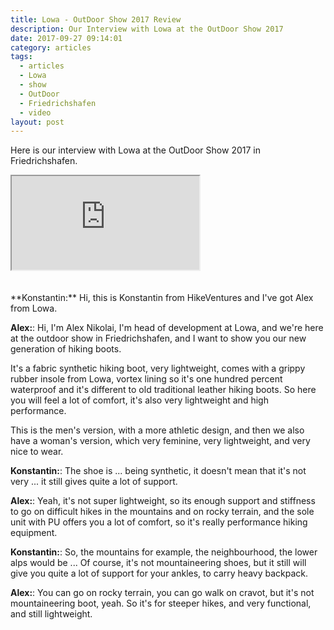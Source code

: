 ```yaml
---
title: Lowa - OutDoor Show 2017 Review
description: Our Interview with Lowa at the OutDoor Show 2017
date: 2017-09-27 09:14:01
category: articles
tags:
  - articles
  - Lowa
  - show
  - OutDoor
  - Friedrichshafen
  - video
layout: post
---
```


Here is our interview with Lowa at the OutDoor Show 2017 in Friedrichshafen.

<div class="embed-responsive embed-responsive-16by9">
    <iframe class="embed-responsive-item" src="https://www.youtube.com/embed/1tIWQKy5MOE"></iframe>
</div>
<br>
<!--more-->
<div id="amzn-assoc-ad-cc781bfd-577f-4efb-9da6-75cb9fc7d1c2"></div><script async src="//z-na.amazon-adsystem.com/widgets/onejs?MarketPlace=US&adInstanceId=cc781bfd-577f-4efb-9da6-75cb9fc7d1c2"></script><br>
**Konstantin:**	Hi, this is Konstantin from HikeVentures and I've got Alex from Lowa.

**Alex:**:	Hi, I'm Alex Nikolai, I'm head of development at Lowa, and we're here at the outdoor show in Friedrichshafen, and I want to show you our new generation of hiking boots.

It's a fabric synthetic hiking boot, very lightweight, comes with a grippy rubber insole from Lowa, vortex lining so it's one hundred percent waterproof and it's different to old traditional leather hiking boots. So here you will feel a lot of comfort, it's also very lightweight and high performance.

This is the men's version, with a more athletic design, and then we also have a woman's version, which very feminine, very lightweight, and very nice to wear.

**Konstantin:**:	The shoe is ... being synthetic, it doesn't mean that it's not very ... it still gives quite a lot of support.

**Alex:**:	Yeah, it's not super lightweight, so its enough support and stiffness to go on difficult hikes in the mountains and on rocky terrain, and the sole unit with PU offers you a lot of comfort, so it's really performance hiking equipment.

**Konstantin:**:	So, the mountains for example, the neighbourhood, the lower alps would be ... Of course, it's not mountaineering shoes, but it still will give you quite a lot of support for your ankles, to carry heavy backpack.

**Alex:**:	You can go on rocky terrain, you can go walk on cravot, but it's not mountaineering boot, yeah. So it's for steeper hikes, and very functional, and still lightweight.
